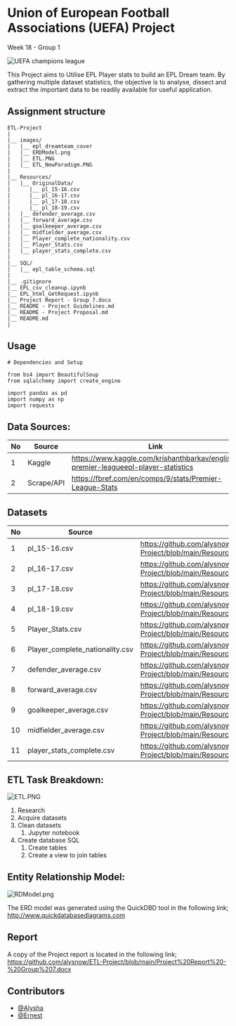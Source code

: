 # Union of European Football Associations (UEFA) Project
Week 18 - Group 1

![UEFA champions league](https://editorial.uefa.com/resources/0269-1267e78b6989-ccff720e93c4-1000/manchester_city_v_chelsea_fc_-_uefa_champions_league_final.jpeg)

This Project aims to Utilise EPL Player stats to build an EPL Dream team. By gathering multiple dataset statistics, the objective is to analyse, dissect and extract the important data to be readily available for useful application.


## Assignment structure
```
ETL-Project
| 
|__ images/          
|   |__ epl_dreamteam_cover
|   |__ ERDModel.png
|   |__ ETL.PNG
|   |__ ETL_NewParadigm.PNG
|
|__ Resources/
|   |__ OriginalData/
|      |__ pl_15-16.csv
|      |__ pl_16-17.csv
|      |__ pl_17-18.csv
|      |__ pl_18-19.csv
|   |__ defender_average.csv
|   |__ forward_average.csv
|   |__ goalkeeper_average.csv
|   |__ midfielder_average.csv
|   |__ Player_complete_nationality.csv
|   |__ Player_Stats.csv
|   |__ player_stats_complete.csv
|
|__ SQL/
|   |__ epl_table_schema.sql
|
|__ .gitignore 
|__ EPL_csv_cleanup.ipynb
|__ EPL_html_GetRequest.ipynb
|__ Project Report - Group 7.docx
|__ README - Project Guidelines.md
|__ README - Project Proposal.md
|__ README.md
| 

```

## Usage

```
# Dependencies and Setup

from bs4 import BeautifulSoup
from sqlalchemy import create_engine

import pandas as pd
import numpy as np
import requests

```


## Data Sources:

|No|Source|Link|
|-|-|-|
|1|Kaggle|https://www.kaggle.com/krishanthbarkav/english-premier-leagueepl-player-statistics|
|2|Scrape/API|https://fbref.com/en/comps/9/stats/Premier-League-Stats|


## Datasets 

|No|Source|Link|
|-|-|-|
|1|pl_15-16.csv|https://github.com/alysnow/ETL-Project/blob/main/Resources/OriginalData/pl_15-16.csv|
|2|pl_16-17.csv|https://github.com/alysnow/ETL-Project/blob/main/Resources/OriginalData/pl_16-17.csv|
|3|pl_17-18.csv|https://github.com/alysnow/ETL-Project/blob/main/Resources/OriginalData/pl_17-18.csv|
|4|pl_18-19.csv|https://github.com/alysnow/ETL-Project/blob/main/Resources/OriginalData/pl_18-19.csv|
|5|Player_Stats.csv|https://github.com/alysnow/ETL-Project/blob/main/Resources/Player_Stats.csv|
|6|Player_complete_nationality.csv|https://github.com/alysnow/ETL-Project/blob/main/Resources/Player_complete_nationality.csv|
|7|defender_average.csv|https://github.com/alysnow/ETL-Project/blob/main/Resources/defender_average.csv|
|8|forward_average.csv|https://github.com/alysnow/ETL-Project/blob/main/Resources/forward_average.csv|
|9|goalkeeper_average.csv|https://github.com/alysnow/ETL-Project/blob/main/Resources/goalkeeper_average.csv|
|10|midfielder_average.csv|https://github.com/alysnow/ETL-Project/blob/main/Resources/midfielder_average.csv|
|11|player_stats_complete.csv|https://github.com/alysnow/ETL-Project/blob/main/Resources/player_stats_complete.csv|


## ETL Task Breakdown:

![ETL.PNG](images/ETL.PNG)

1. Research
2. Acquire datasets
3. Clean datasets
    1. Jupyter notebook
4. Create database SQL
    1. Create tables
    2. Create a view to join tables


## Entity Relationship Model:

![RDModel.png](images/https://github.com/alysnow/ETL-Project/blob/main/images/ERDModel.png)

The ERD model was generated using the QuickDBD tool in the following link; http://www.quickdatabasediagrams.com

## Report

A copy of the Project report is located in the following link; https://github.com/alysnow/ETL-Project/blob/main/Project%20Report%20-%20Group%207.docx

## Contributors
- [@Alysha](https://github.com/alysnow)
- [@Ernest](https://github.com/KenyanBoy)
